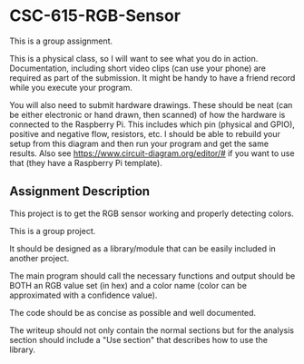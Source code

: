 # CSC-615-RGB-Sensor

This is a group assignment.

This is a physical class, so I will want to see what you do in action.
Documentation, including short video clips (can use your phone) are required as
part of the submission. It might be handy to have a friend record while you
execute your program.

You will also need to submit hardware drawings. These should be neat (can be
either electronic or hand drawn, then scanned) of how the hardware is connected
to the Raspberry Pi. This includes which pin (physical and GPIO), positive and
negative flow, resistors, etc. I should be able to rebuild your setup from this
diagram and then run your program and get the same results. Also see
https://www.circuit-diagram.org/editor/# if you want to use that (they have a
Raspberry Pi template).

## Assignment Description

This project is to get the RGB sensor working and properly detecting colors.

This is a group project.

It should be designed as a library/module that can be easily included in another
project.

The main program should call the necessary functions and output should be BOTH
an RGB value set (in hex) and a color name (color can be approximated with a
confidence value).

The code should be as concise as possible and well documented.

The writeup should not only contain the normal sections but for the analysis
section should include a "Use section" that describes how to use the library.
